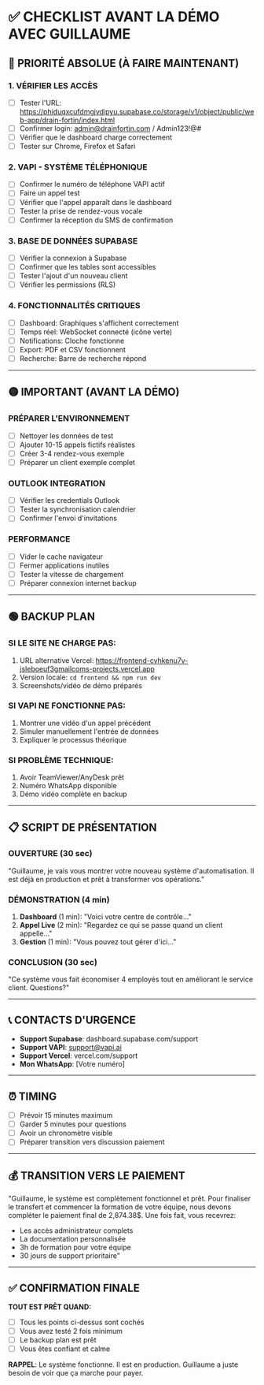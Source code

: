 # ✅ CHECKLIST AVANT LA DÉMO AVEC GUILLAUME

## 🔴 PRIORITÉ ABSOLUE (À FAIRE MAINTENANT)

### 1. VÉRIFIER LES ACCÈS
- [ ] Tester l'URL: https://phiduqxcufdmgjvdipyu.supabase.co/storage/v1/object/public/web-app/drain-fortin/index.html
- [ ] Confirmer login: admin@drainfortin.com / Admin123!@#
- [ ] Vérifier que le dashboard charge correctement
- [ ] Tester sur Chrome, Firefox et Safari

### 2. VAPI - SYSTÈME TÉLÉPHONIQUE
- [ ] Confirmer le numéro de téléphone VAPI actif
- [ ] Faire un appel test
- [ ] Vérifier que l'appel apparaît dans le dashboard
- [ ] Tester la prise de rendez-vous vocale
- [ ] Confirmer la réception du SMS de confirmation

### 3. BASE DE DONNÉES SUPABASE
- [ ] Vérifier la connexion à Supabase
- [ ] Confirmer que les tables sont accessibles
- [ ] Tester l'ajout d'un nouveau client
- [ ] Vérifier les permissions (RLS)

### 4. FONCTIONNALITÉS CRITIQUES
- [ ] Dashboard: Graphiques s'affichent correctement
- [ ] Temps réel: WebSocket connecté (icône verte)
- [ ] Notifications: Cloche fonctionne
- [ ] Export: PDF et CSV fonctionnent
- [ ] Recherche: Barre de recherche répond

---

## 🟡 IMPORTANT (AVANT LA DÉMO)

### PRÉPARER L'ENVIRONNEMENT
- [ ] Nettoyer les données de test
- [ ] Ajouter 10-15 appels fictifs réalistes
- [ ] Créer 3-4 rendez-vous exemple
- [ ] Préparer un client exemple complet

### OUTLOOK INTEGRATION
- [ ] Vérifier les credentials Outlook
- [ ] Tester la synchronisation calendrier
- [ ] Confirmer l'envoi d'invitations

### PERFORMANCE
- [ ] Vider le cache navigateur
- [ ] Fermer applications inutiles
- [ ] Tester la vitesse de chargement
- [ ] Préparer connexion internet backup

---

## 🟢 BACKUP PLAN

### SI LE SITE NE CHARGE PAS:
1. URL alternative Vercel: https://frontend-cvhkenu7v-jsleboeuf3gmailcoms-projects.vercel.app
2. Version locale: `cd frontend && npm run dev`
3. Screenshots/vidéo de démo préparés

### SI VAPI NE FONCTIONNE PAS:
1. Montrer une vidéo d'un appel précédent
2. Simuler manuellement l'entrée de données
3. Expliquer le processus théorique

### SI PROBLÈME TECHNIQUE:
1. Avoir TeamViewer/AnyDesk prêt
2. Numéro WhatsApp disponible
3. Démo vidéo complète en backup

---

## 📋 SCRIPT DE PRÉSENTATION

### OUVERTURE (30 sec)
"Guillaume, je vais vous montrer votre nouveau système d'automatisation. Il est déjà en production et prêt à transformer vos opérations."

### DÉMONSTRATION (4 min)
1. **Dashboard** (1 min): "Voici votre centre de contrôle..."
2. **Appel Live** (2 min): "Regardez ce qui se passe quand un client appelle..."
3. **Gestion** (1 min): "Vous pouvez tout gérer d'ici..."

### CONCLUSION (30 sec)
"Ce système vous fait économiser 4 employés tout en améliorant le service client. Questions?"

---

## 📞 CONTACTS D'URGENCE

- **Support Supabase**: dashboard.supabase.com/support
- **Support VAPI**: support@vapi.ai
- **Support Vercel**: vercel.com/support
- **Mon WhatsApp**: [Votre numéro]

---

## ⏰ TIMING

- [ ] Prévoir 15 minutes maximum
- [ ] Garder 5 minutes pour questions
- [ ] Avoir un chronomètre visible
- [ ] Préparer transition vers discussion paiement

---

## 💰 TRANSITION VERS LE PAIEMENT

"Guillaume, le système est complètement fonctionnel et prêt. Pour finaliser le transfert et commencer la formation de votre équipe, nous devons compléter le paiement final de 2,874.38$. Une fois fait, vous recevrez:
- Les accès administrateur complets
- La documentation personnalisée
- 3h de formation pour votre équipe
- 30 jours de support prioritaire"

---

## ✅ CONFIRMATION FINALE

**TOUT EST PRÊT QUAND:**
- [ ] Tous les points ci-dessus sont cochés
- [ ] Vous avez testé 2 fois minimum
- [ ] Le backup plan est prêt
- [ ] Vous êtes confiant et calme

**RAPPEL**: Le système fonctionne. Il est en production. Guillaume a juste besoin de voir que ça marche pour payer.